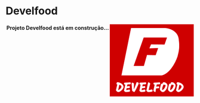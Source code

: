 # Develfood  

<img align="right" src="./image.png">
<h4 align="center">
Projeto Develfood está em construção... 
</h4>




 